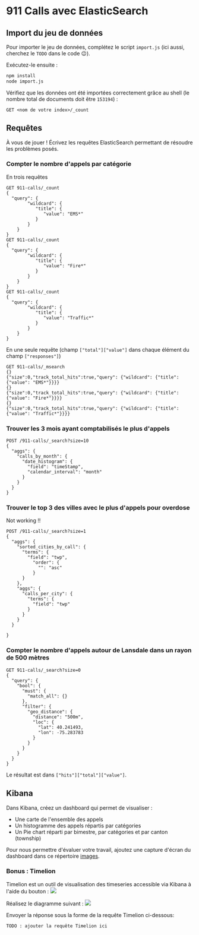 # 911 Calls avec ElasticSearch

## Import du jeu de données

Pour importer le jeu de données, complétez le script `import.js` (ici aussi, cherchez le `TODO` dans le code :wink:).

Exécutez-le ensuite :

```bash
npm install
node import.js
```

Vérifiez que les données ont été importées correctement grâce au shell (le nombre total de documents doit être `153194`) :

```shell
GET <nom de votre index>/_count
```

## Requêtes

À vous de jouer ! Écrivez les requêtes ElasticSearch permettant de résoudre les problèmes posés.

### Compter le nombre d'appels par catégorie

En trois requêtes

```shell
GET 911-calls/_count
{
  "query": {
        "wildcard": {
           "title": {
              "value": "EMS*"
           }
        }
    }
}
GET 911-calls/_count
{
  "query": {
        "wildcard": {
           "title": {
              "value": "Fire*"
           }
        }
    }
}
GET 911-calls/_count
{
  "query": {
        "wildcard": {
           "title": {
              "value": "Traffic*"
           }
        }
    }
}
```

En une seule requête (champ `["total"]["value"]` dans chaque élément du champ `["responses"]`)

```shell
GET 911-calls/_msearch
{}
{"size":0,"track_total_hits":true,"query": {"wildcard": {"title": {"value": "EMS*"}}}}
{}
{"size":0,"track_total_hits":true,"query": {"wildcard": {"title": {"value": "Fire*"}}}}
{}
{"size":0,"track_total_hits":true,"query": {"wildcard": {"title": {"value": "Traffic*"}}}}
```

### Trouver les 3 mois ayant comptabilisés le plus d'appels

```shell
POST /911-calls/_search?size=10
{
  "aggs": {
    "calls_by_month": {
      "date_histogram": {
        "field": "timeStamp",
        "calendar_interval": "month"
      }
    }
  }
}
```

### Trouver le top 3 des villes avec le plus d'appels pour overdose

Not working !!

```shell
POST /911-calls/_search?size=1
{
  "aggs": {
    "sorted_cities_by_call": {
      "terms": {
        "field": "twp",
          "order": {
            "": "asc"
          }
      }
    },
    "aggs": {
      "calls_per_city": {
        "terms": {
          "field": "twp"
        }
      }
    }
  }
    
}
```

### Compter le nombre d'appels autour de Lansdale dans un rayon de 500 mètres

```shell
GET 911-calls/_search?size=0
{
  "query": {
    "bool": {
      "must": {
        "match_all": {}
      },
      "filter": {
        "geo_distance": {
          "distance": "500m",
          "loc": {
            "lat": 40.241493,
            "lon": -75.283783
          }
        }
      }
    }
  }
}
```

Le résultat est dans `["hits"]["total"]["value"]`.

## Kibana

Dans Kibana, créez un dashboard qui permet de visualiser :

* Une carte de l'ensemble des appels
* Un histogramme des appels répartis par catégories
* Un Pie chart réparti par bimestre, par catégories et par canton (township)

Pour nous permettre d'évaluer votre travail, ajoutez une capture d'écran du dashboard dans ce répertoire [images](images).

### Bonus : Timelion
Timelion est un outil de visualisation des timeseries accessible via Kibana à l'aide du bouton : ![](images/timelion.png)

Réalisez le diagramme suivant :
![](images/timelion-chart.png)

Envoyer la réponse sous la forme de la requête Timelion ci-dessous:  

```
TODO : ajouter la requête Timelion ici
```
